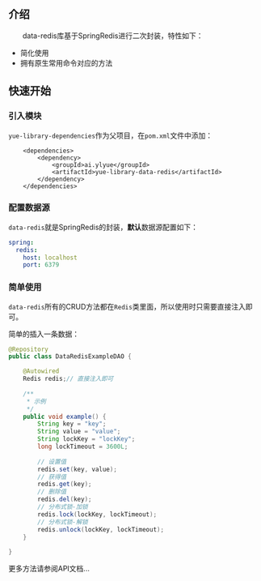 ## 介绍
　　data-redis库基于SpringRedis进行二次封装，特性如下：
- 简化使用
- 拥有原生常用命令对应的方法

## 快速开始
### 引入模块
`yue-library-dependencies`作为父项目，在`pom.xml`文件中添加：
``` pom
	<dependencies>
		<dependency>
			<groupId>ai.ylyue</groupId>
			<artifactId>yue-library-data-redis</artifactId>
		</dependency>
	</dependencies>
```
### 配置数据源
`data-redis`就是SpringRedis的封装，<b>默认</b>数据源配置如下：
```yml
spring:
  redis:
    host: localhost
    port: 6379
```
### 简单使用
`data-redis`所有的CRUD方法都在`Redis`类里面，所以使用时只需要直接注入即可。<br>

简单的插入一条数据：
```java
@Repository
public class DataRedisExampleDAO {

	@Autowired
	Redis redis;// 直接注入即可
	
	/**
	 * 示例
	 */
	public void example() {
		String key = "key";
		String value = "value";
		String lockKey = "lockKey";
		long lockTimeout = 3600L;
		
		// 设置值
		redis.set(key, value);
		// 获得值
		redis.get(key);
		// 删除值
		redis.del(key);
		// 分布式锁-加锁
		redis.lock(lockKey, lockTimeout);
		// 分布式锁-解锁
		redis.unlock(lockKey, lockTimeout);
	}
	
}
```
更多方法请参阅API文档...